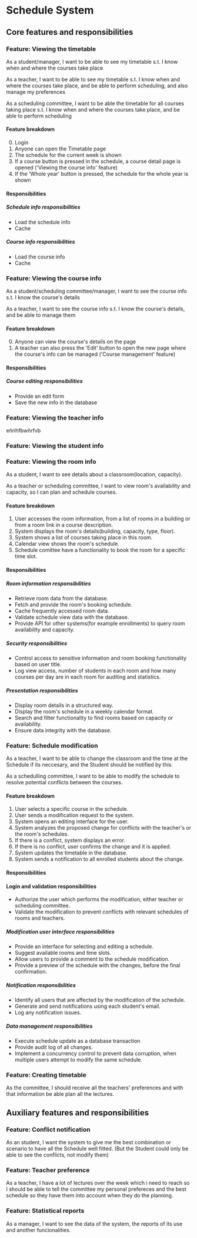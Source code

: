 # Schedule System

## Core features and responsibilities

### Feature: Viewing the timetable

As a student/manager, I want to be able to see my timetable s.t. I know when and where the courses take place

As a teacher, I want to be able to see my timetable s.t. I know when and where the courses take place, and be able to perform scheduling, and also manage my preferences

As a scheduling committee, I want to be able the timetable for all courses taking place s.t. I know when and where the courses take place, and be able to perform scheduling

#### Feature breakdown

0. Login
1. Anyone can open the Timetable page
2. The schedule for the current week is shown
3. If a course button is pressed in the schedule, a course detail page is opened ('Viewing the course info' feature)
4. If the 'Whole year' button is pressed, the schedule for the whole year is shown

#### Responsibilities

##### Schedule info responsibilities
* Load the schedule info
* Cache

##### Course info responsibilities
* Load the course info
* Cache



### Feature: Viewing the course info

As a student/scheduling committee/manager, I want to see the course info s.t. I know the course's details

As a teacher, I want to see the course info s.t. I know the course's details, and be able to manage them

#### Feature breakdown

0. Anyone can view the course's details on the page
1. A teacher can also press the 'Edit' button to open the new page where the course's info can be managed ('Course management' feature)

#### Responsibilities

##### Course editing responsibilities
* Provide an edit form
* Save the new info in the database



### Feature: Viewing the teacher info
eñrihfbwñrfvb

### Feature: Viewing the student info




### Feature: Viewing the room info

As a student, I want to see details about a classroom(location, capacity).

As a teacher or scheduling committee, I want to view room's availability and capacity, so I can plan and schedule courses.


#### Feature breakdown

1. User accesses the room information, from a list of rooms in a building or from a room link in a course description.
2. System displays the room's details(building, capacity, type, floor).
3. System shows a list of courses taking place in this room.
4. Calendar view shows the room's schedule.
5. Schedule comittee have a functionality to book the room for a specific time slot.


#### Responsibilities

##### Room information responsibilities
* Retrieve room data from the database.
* Fetch and provide the room's booking schedule.
* Cache frequently accessed room data.
* Validate schedule view data with the database.
* Provide API for other systems(for example enrollments) to query room availability and capacity.

##### Security responsibilities
* Control access to sensitive information and room booking functionality based on user title.
* Log view access, number of students in each room and how many courses per day are in each room for auditing and statistics.

##### Presentation responsibilities
* Display room details in a structured way.
* Display the room's schedule in a weekly calendar format.
* Search and filter functionality to find rooms based on capacity or availability.
* Ensure data integrity with the database.


### Feature: Schedule modification

As a teacher, I want to be able to change the classroom and the time at the Schedule if its neccesary, and the Student should be notified by this.

As a schedulling committee, I want to be able to modify the schedule to resolve potential conflicts between the courses.

#### Feature breakdown

1. User selects a specific course in the schedule.
2. User sends a modification request to the system.
3. System opens an editing interface for the user.
4. System analyzes the proposed change for conflicts with the teacher's or the room's schedules.
5. If there is a conflict, system displays an error.
6. If there is no conflict, user confirms the change and it is applied.
7. System updates the timetable in the database.
8. System sends a notification to all enrolled students about the change.


#### Responsibilities

#### Login and validation responsibilities
* Authorize the user which performs the modification, either teacher or scheduling committee.
* Validate the modification to prevent conflicts with relevant schedules of rooms and teachers.


##### Modification user interface responsibilities
* Provide an interface for selecting and editing a schedule.
* Suggest available rooms and time slots.
* Allow users to provide a comment to the schedule modification.
* Provide a preview of the schedule with the changes, before the final confirmation.


##### Notification responsibilities
* Identify all users that are affected by the modification of the schedule.
* Generate and send notifications using each student's email.
* Log any notification issues.

##### Data management responsibilities
* Execute schedule update as a database transaction
* Provide audit log of all changes.
* Implement a concurrency control to prevent data corruption, when multiple users attempt to modify the same schedule.


### Feature: Creating timetable

As the committee, I should receive all the teachers' preferences and with that information be able plan all the lectures.



## Auxiliary features and responsibilities

### Feature: Conflict notification

As an student, I want the system to give me the best combination or scenario to have all the Schedule well fitted. (But the Student could only be able to see the conflicts, not modify them)


### Feature: Teacher preference

As a teacher, I have a lot of lectures over the week which i need to reach so I should be able to tell the committee my personal prefereces and the best schedule so they have them into account when they do the planning.


### Feature: Statistical reports

As a manager, I want to see the data of the system, the reports of its use and another funcionalities.
